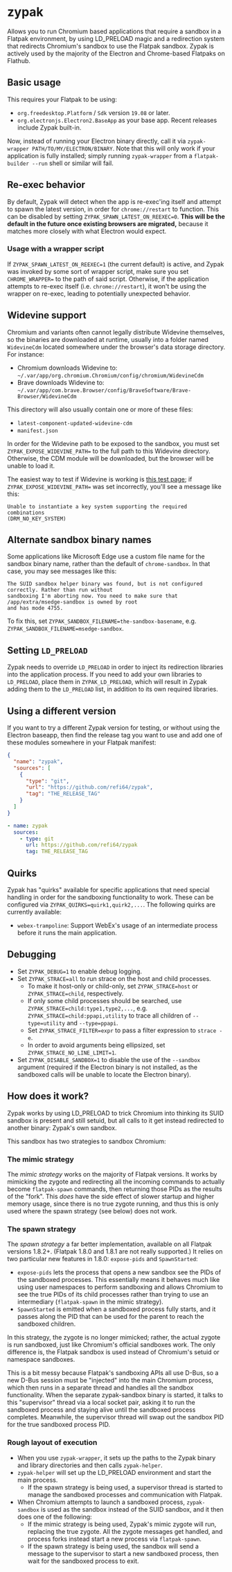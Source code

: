 # zypak

Allows you to run Chromium based applications that require a sandbox in a Flatpak environment,
by using LD_PRELOAD magic and a redirection system that redirects Chromium's sandbox to use
the Flatpak sandbox. Zypak is actively used by the majority of the Electron and Chrome-based
Flatpaks on Flathub.

## Basic usage

This requires your Flatpak to be using:

- `org.freedesktop.Platform` / `Sdk` version `19.08` or later.
- `org.electronjs.Electron2.BaseApp` as your base app. Recent releases include Zypak
  built-in.

Now, instead of running your Electron binary directly, call it via
`zypak-wrapper PATH/TO/MY/ELECTRON/BINARY`. Note that this will only work if
your application is fully installed; simply running `zypak-wrapper` from a
`flatpak-builder --run` shell or similar will fail.

## Re-exec behavior

By default, Zypak will detect when the app is re-exec'ing itself and attempt to
spawn the latest version, in order for `chrome://restart` to function. This can
be disabled by setting `ZYPAK_SPAWN_LATEST_ON_REEXEC=0`. **This will be the
default in the future once existing browsers are migrated,** because it matches
more closely with what Electron would expect.

### Usage with a wrapper script

If `ZYPAK_SPAWN_LATEST_ON_REEXEC=1` (the current default) is active, and Zypak
was invoked by some sort of wrapper script, make sure you set `CHROME_WRAPPER=`
to the path of said script. Otherwise, if the application attempts to re-exec
itself (i.e. `chrome://restart`), it won't be using the wrapper on re-exec,
leading to potentially unexpected behavior.

## Widevine support

Chromium and variants often cannot legally distribute Widevine themselves, so the binaries are
downloaded at runtime, usually into a folder named `WidevineCdm` located somewhere under the
browser's data storage directory. For instance:

- Chromium downloads Widevine to:
  `~/.var/app/org.chromium.Chromium/config/chromium/WidevineCdm`
- Brave downloads Widevine to:
  `~/.var/app/com.brave.Browser/config/BraveSoftware/Brave-Browser/WidevineCdm`

This directory will also usually contain one or more of these files:

- `latest-component-updated-widevine-cdm`
- `manifest.json`

In order for the Widevine path to be exposed to the sandbox, you must set
`ZYPAK_EXPOSE_WIDEVINE_PATH=` to the full path to this Widevine directory. Otherwise, the CDM module
will be downloaded, but the browser will be unable to load it.

The easiest way to test if Widevine is working is [this test page](https://bitmovin.com/demos/drm);
if `ZYPAK_EXPOSE_WIDEVINE_PATH=` was set incorrectly, you'll see a message like this:

```
Unable to instantiate a key system supporting the required combinations
(DRM_NO_KEY_SYSTEM)
```

## Alternate sandbox binary names

Some applications like Microsoft Edge use a custom file name for the sandbox binary name, rather
than the default of `chrome-sandbox`. In that case, you may see messages like this:

```
The SUID sandbox helper binary was found, but is not configured correctly. Rather than run without
sandboxing I'm aborting now. You need to make sure that /app/extra/msedge-sandbox is owned by root
and has mode 4755.
```

To fix this, set `ZYPAK_SANDBOX_FILENAME=the-sandbox-basename`, e.g.
`ZYPAK_SANDBOX_FILENAME=msedge-sandbox`.

## Setting `LD_PRELOAD`

Zypak needs to override `LD_PRELOAD` in order to inject its redirection libraries into the
application process. If you need to add your own libraries to `LD_PRELOAD`, place them in
`ZYPAK_LD_PRELOAD`, which will result in Zypak adding them to the `LD_PRELOAD` list, in addition to
its own required libraries.

## Using a different version

If you want to try a different Zypak version for testing, or without using the
Electron baseapp, then find the release tag you want to use and add one of these
modules somewhere in your Flatpak manifest:

```json
{
  "name": "zypak",
  "sources": [
    {
      "type": "git",
      "url": "https://github.com/refi64/zypak",
      "tag": "THE_RELEASE_TAG"
    }
  ]
}
```

```yaml
- name: zypak
  sources:
    - type: git
      url: https://github.com/refi64/zypak
      tag: THE_RELEASE_TAG
```

## Quirks

Zypak has "quirks" available for specific applications that need special handling in order for the
sandboxing functionality to work. These can be configured via `ZYPAK_QUIRKS=quirk1,quirk2,...`. The
following quirks are currently available:

- `webex-trampoline`: Support WebEx's usage of an intermediate process before it runs the main
  application.

## Debugging

- Set `ZYPAK_DEBUG=1` to enable debug logging.
- Set `ZYPAK_STRACE=all` to run strace on the host and child processes.
  - To make it host-only or child-only, set `ZYPAK_STRACE=host` or `ZYPAK_STRACE=child`, respectively.
  - If only some child processes should be searched, use `ZYPAK_STRACE=child:type1,type2,...`, e.g.
    `ZYPAK_STRACE=child:ppapi,utility` to trace all children of `--type=utility` and `--type=ppapi`.
  - Set `ZYPAK_STRACE_FILTER=expr` to pass a filter expression to `strace -e`.
  - In order to avoid arguments being ellipsized, set `ZYPAK_STRACE_NO_LINE_LIMIT=1`.
- Set `ZYPAK_DISABLE_SANDBOX=1` to disable the use of the `--sandbox` argument
  (required if the Electron binary is not installed, as the sandboxed calls will be unable to locate the Electron binary).

## How does it work?

Zypak works by using LD_PRELOAD to trick Chromium into thinking its SUID sandbox is present and still
setuid, but all calls to it get instead redirected to another binary: Zypak's own sandbox.

This sandbox has two strategies to sandbox Chromium:

### The mimic strategy

The *mimic strategy* works on the majority of Flatpak versions. It works by mimicking the zygote
and redirecting all the incoming commands to actually become `flatpak-spawn` commands, then
returning those PIDs as the results of the "fork". This *does* have the side effect of slower
startup and higher memory usage, since there is no true zygote running, and thus this is only used
where the spawn strategy (see below) does not work.

### The spawn strategy

The *spawn strategy* a far better implementation, available on all Flatpak versions 1.8.2+. (Flatpak
1.8.0 and 1.8.1 are not really supported.) It relies on two particular new features in 1.8.0:
`expose-pids` and `SpawnStarted`:

- `expose-pids` lets the process that opens a new sandbox see the PIDs of the sandboxed processes.
  This essentially means it behaves much like using user namespaces to perform sandboxing and allows
  Chromium to see the true PIDs of its child processes rather than trying to use an intermediary
  (`flatpak-spawn` in the mimic strategy).
- `SpawnStarted` is emitted when a sandboxed process fully starts, and it passes along the PID that
  can be used for the parent to reach the sandboxed children.

In this strategy, the zygote is no longer mimicked; rather, the actual zygote is run sandboxed, just
like Chromium's official sandboxes work. The only difference is, the Flatpak sandbox is used instead
of Chromium's setuid or namespace sandboxes.

This is a bit messy because Flatpak's sandboxing APIs all use D-Bus, so a new D-Bus session must be
"injected" into the main Chromium process, which then runs in a separate thread and handles all the
sandbox functionality. When the separate zypak-sandbox binary is started, it talks to this
"supervisor" thread via a local socket pair, asking it to run the sandboxed process and staying
alive until the sandboxed process completes. Meanwhile, the supervisor thread will swap out the
sandbox PID for the true sandboxed process PID.

### Rough layout of execution

- When you use `zypak-wrapper`, it sets up the paths to the Zypak binary and
  library directories and then calls `zypak-helper`.
- `zypak-helper` will set up the LD_PRELOAD environment and start the main
  process.
    - If the spawn strategy is being used, a supervisor thread is started to manage the
      sandboxed processes and communication with Flatpak.
- When Chromium attempts to launch a sandboxed process, `zypak-sandbox` is used as the
  sandbox instead of the SUID sandbox, and it then does one of the following:
  - If the mimic strategy is being used, Zypak's mimic zygote will run, replacing
    the true zygote. All the zygote messages get handled, and process forks instead
    start a new process via `flatpak-spawn`.
  - If the spawn strategy is being used, the sandbox will send a message to the supervisor
    to start a new sandboxed process, then wait for the sandboxed process to exit.
